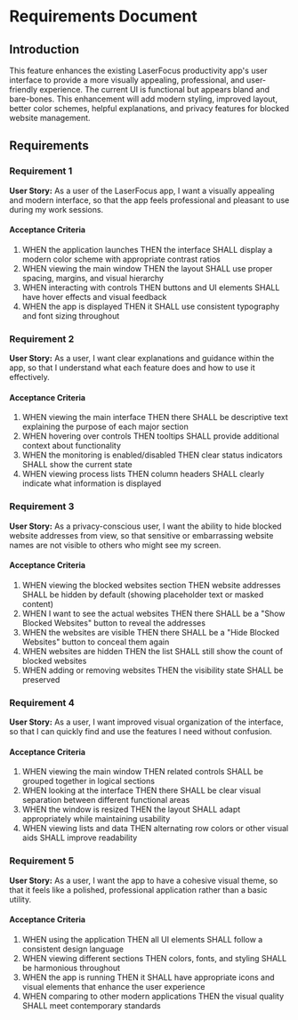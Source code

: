 # Requirements Document

## Introduction

This feature enhances the existing LaserFocus productivity app's user interface to provide a more visually appealing, professional, and user-friendly experience. The current UI is functional but appears bland and bare-bones. This enhancement will add modern styling, improved layout, better color schemes, helpful explanations, and privacy features for blocked website management.

## Requirements

### Requirement 1

**User Story:** As a user of the LaserFocus app, I want a visually appealing and modern interface, so that the app feels professional and pleasant to use during my work sessions.

#### Acceptance Criteria

1. WHEN the application launches THEN the interface SHALL display a modern color scheme with appropriate contrast ratios
2. WHEN viewing the main window THEN the layout SHALL use proper spacing, margins, and visual hierarchy
3. WHEN interacting with controls THEN buttons and UI elements SHALL have hover effects and visual feedback
4. WHEN the app is displayed THEN it SHALL use consistent typography and font sizing throughout

### Requirement 2

**User Story:** As a user, I want clear explanations and guidance within the app, so that I understand what each feature does and how to use it effectively.

#### Acceptance Criteria

1. WHEN viewing the main interface THEN there SHALL be descriptive text explaining the purpose of each major section
2. WHEN hovering over controls THEN tooltips SHALL provide additional context about functionality
3. WHEN the monitoring is enabled/disabled THEN clear status indicators SHALL show the current state
4. WHEN viewing process lists THEN column headers SHALL clearly indicate what information is displayed

### Requirement 3

**User Story:** As a privacy-conscious user, I want the ability to hide blocked website addresses from view, so that sensitive or embarrassing website names are not visible to others who might see my screen.

#### Acceptance Criteria

1. WHEN viewing the blocked websites section THEN website addresses SHALL be hidden by default (showing placeholder text or masked content)
2. WHEN I want to see the actual websites THEN there SHALL be a "Show Blocked Websites" button to reveal the addresses
3. WHEN the websites are visible THEN there SHALL be a "Hide Blocked Websites" button to conceal them again
4. WHEN websites are hidden THEN the list SHALL still show the count of blocked websites
5. WHEN adding or removing websites THEN the visibility state SHALL be preserved

### Requirement 4

**User Story:** As a user, I want improved visual organization of the interface, so that I can quickly find and use the features I need without confusion.

#### Acceptance Criteria

1. WHEN viewing the main window THEN related controls SHALL be grouped together in logical sections
2. WHEN looking at the interface THEN there SHALL be clear visual separation between different functional areas
3. WHEN the window is resized THEN the layout SHALL adapt appropriately while maintaining usability
4. WHEN viewing lists and data THEN alternating row colors or other visual aids SHALL improve readability

### Requirement 5

**User Story:** As a user, I want the app to have a cohesive visual theme, so that it feels like a polished, professional application rather than a basic utility.

#### Acceptance Criteria

1. WHEN using the application THEN all UI elements SHALL follow a consistent design language
2. WHEN viewing different sections THEN colors, fonts, and styling SHALL be harmonious throughout
3. WHEN the app is running THEN it SHALL have appropriate icons and visual elements that enhance the user experience
4. WHEN comparing to other modern applications THEN the visual quality SHALL meet contemporary standards
